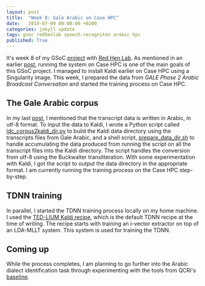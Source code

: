 ```yaml
---
layout: post
title:  "Week 8: Gale Arabic on Case HPC"
date:   2018-07-09 00:00:00 +0200
categories: jekyll update
tags: gsoc redhenlab speech-recogniton arabic hpc
published: True
---
```


It's week 8 of my GSoC [project](https://summerofcode.withgoogle.com/projects/#5542722241298432) with [Red Hen Lab](www.redhenlab.org/). As mentioned in an earlier [post](https://ai-zahran.github.io/jekyll/update/2018/06/16/Week-5-Case-HPC.html), running the system on Case HPC is one of the main goals of this GSoC project. I managed to install Kaldi earlier on Case HPC using a Singularity image. This week, I prepared the data from *GALE Phase 2 Arabic Broadcast Conversation* and started the training process on Case HPC.

## The Gale Arabic corpus
In my last [post](https://ai-zahran.github.io/jekyll/update/2018/06/29/Week-7-Arabic-Speech-Data.html), I mentioned that the transcript data is written in Arabic, in utf-8 format. To input the data to Kaldi, I wrote a Python script called [ldc_corpus2kaldi_dir.py](https://github.com/ai-zahran/arabic_asr_and_di/blob/dev/arabic_asr/utils/ldc_corpus2kaldi_dir.py) to build the Kaldi data directory using the transcripts files from Gale Arabic, and a shell script, [prepare_data_dir.sh](https://github.com/ai-zahran/arabic_asr_and_di/blob/dev/arabic_asr/local/prepare_data_dir.sh) to handle accumulating the data produced from running the script on all the transcript files into the Kaldi directory. The script handles the conversion from utf-8 using the Buckwalter transliteration. With some experimentation with Kaldi, I got the script to output the data directory in the appropriate format. I am currently running the training process on the Case HPC step-by-step.

## TDNN training
In parallel, I started the TDNN training process locally on my home machine. I used the [TED-LIUM Kaldi recipe](https://github.com/kaldi-asr/kaldi/blob/master/egs/tedlium/s5_r2/local/nnet3/tuning/run_tdnn_1b.sh), which is the default TDNN recipe at the time of writing. The recipe starts with training an i-vector extractor on top of an LDA-MLLT system. This system is used for training the TDNN.

## Coming up
While the process completes, I am planning to go further into the Arabic dialect identification task through experimenting with the tools from QCRI's [baseline](https://github.com/qcri/dialectID).